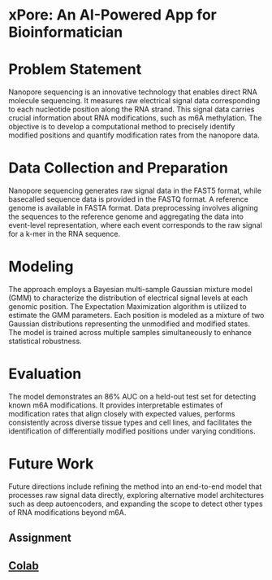 <H1>xPore: An AI-Powered App for Bioinformatician<h1>

<h1>Problem Statement</h1>
Nanopore sequencing is an innovative technology that enables direct RNA molecule sequencing. It measures raw electrical signal data corresponding to each nucleotide position along the RNA strand. This signal data carries crucial information about RNA modifications, such as m6A methylation. The objective is to develop a computational method to precisely identify modified positions and quantify modification rates from the nanopore data.

<h1>Data Collection and Preparation</h1>
Nanopore sequencing generates raw signal data in the FAST5 format, while basecalled sequence data is provided in the FASTQ format. A reference genome is available in FASTA format. Data preprocessing involves aligning the sequences to the reference genome and aggregating the data into event-level representation, where each event corresponds to the raw signal for a k-mer in the RNA sequence.

<h1>Modeling</h1>
The approach employs a Bayesian multi-sample Gaussian mixture model (GMM) to characterize the distribution of electrical signal levels at each genomic position. The Expectation Maximization algorithm is utilized to estimate the GMM parameters. Each position is modeled as a mixture of two Gaussian distributions representing the unmodified and modified states. The model is trained across multiple samples simultaneously to enhance statistical robustness.

<h1>Evaluation</h1>
The model demonstrates an 86% AUC on a held-out test set for detecting known m6A modifications. It provides interpretable estimates of modification rates that align closely with expected values, performs consistently across diverse tissue types and cell lines, and facilitates the identification of differentially modified positions under varying conditions.

<h1>Future Work</h1>
Future directions include refining the method into an end-to-end model that processes raw signal data directly, exploring alternative model architectures such as deep autoencoders, and expanding the scope to detect other types of RNA modifications beyond m6A.


<h2>Assignment<h2>
<a href="https://colab.research.google.com/drive/1Y7ZdeJMQPba5KJRO_D_dNYsZzu0gJ9sx#scrollTo=nXJLGFO6XFTR">Colab</a>
